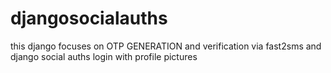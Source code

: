 # djangosocialauths
this django focuses on OTP GENERATION and verification via fast2sms and django social auths login with profile pictures
